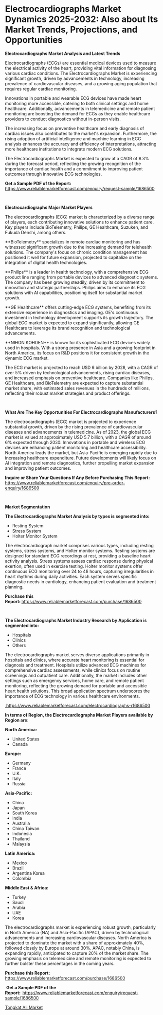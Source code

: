 <p><h1>Electrocardiographs Market Dynamics 2025-2032: Also about Its Market Trends, Projections, and Opportunities</h1></p><p><strong>Electrocardiographs Market Analysis and Latest Trends</strong></p>
<p><p>Electrocardiographs (ECGs) are essential medical devices used to measure the electrical activity of the heart, providing vital information for diagnosing various cardiac conditions. The Electrocardiographs Market is experiencing significant growth, driven by advancements in technology, increasing prevalence of cardiovascular diseases, and a growing aging population that requires regular cardiac monitoring. </p><p>Innovations in portable and wearable ECG devices have made heart monitoring more accessible, catering to both clinical settings and home healthcare. Additionally, advancements in telemedicine and remote patient monitoring are boosting the demand for ECGs as they enable healthcare providers to conduct diagnostics without in-person visits. </p><p>The increasing focus on preventive healthcare and early diagnosis of cardiac issues also contributes to the market's expansion. Furthermore, the rising adoption of artificial intelligence and machine learning in ECG analysis enhances the accuracy and efficiency of interpretations, attracting more healthcare institutions to integrate modern ECG solutions. </p><p>The Electrocardiographs Market is expected to grow at a CAGR of 8.3% during the forecast period, reflecting the growing recognition of the importance of cardiac health and a commitment to improving patient outcomes through innovative ECG technologies.</p></p>
<p><strong>Get a Sample PDF of the Report:&nbsp;</strong> <a href="https://www.reliablemarketforecast.com/enquiry/request-sample/1686500?utm_campaign=2316&utm_medium=2&utm_source=Github&utm_content=ia&utm_term=08032025&utm_id=electrocardiographs">https://www.reliablemarketforecast.com/enquiry/request-sample/1686500</a></p>
<p>&nbsp;</p>
<p><strong>Electrocardiographs Major Market Players</strong></p>
<p><p>The electrocardiographs (ECG) market is characterized by a diverse range of players, each contributing innovative solutions to enhance patient care. Key players include BioTelemetry, Philips, GE Healthcare, Suzuken, and Fukuda Denshi, among others. </p><p>**BioTelemetry** specializes in remote cardiac monitoring and has witnessed significant growth due to the increasing demand for telehealth solutions. The company's focus on chronic condition management has positioned it well for future expansion, projected to capitalize on the integration of digital health technologies.</p><p>**Philips** is a leader in health technology, with a comprehensive ECG product line ranging from portable devices to advanced diagnostic systems. The company has been growing steadily, driven by its commitment to innovation and strategic partnerships. Philips aims to enhance its ECG solutions with AI capabilities, positioning itself for substantial market growth.</p><p>**GE Healthcare** offers cutting-edge ECG systems, benefiting from its extensive experience in diagnostics and imaging. GE's continuous investment in technology development supports its growth trajectory. The global ECG market is expected to expand significantly, allowing GE Healthcare to leverage its brand recognition and technological advancements.</p><p>**NIHON KOHDEN** is known for its sophisticated ECG devices widely used in hospitals. With a strong presence in Asia and a growing footprint in North America, its focus on R&D positions it for consistent growth in the dynamic ECG market.</p><p>The ECG market is projected to reach USD 6 billion by 2028, with a CAGR of over 5% driven by technological advancements, rising cardiac diseases, and increased emphasis on preventive healthcare. Companies like Philips, GE Healthcare, and BioTelemetry are expected to capture substantial market share, with estimated sales revenues in the hundreds of millions, reflecting their robust market strategies and product offerings.</p></p>
<p>&nbsp;</p>
<p><strong>What Are The Key Opportunities For Electrocardiographs Manufacturers?</strong></p>
<p><p>The electrocardiographs (ECG) market is projected to experience substantial growth, driven by the rising prevalence of cardiovascular diseases and advancements in telemedicine. As of 2023, the global ECG market is valued at approximately USD 5.7 billion, with a CAGR of around 6% expected through 2030. Innovations in portable and wireless ECG devices are enhancing patient monitoring and healthcare accessibility. North America leads the market, but Asia-Pacific is emerging rapidly due to increasing healthcare expenditure. Future developments will likely focus on AI integration and remote diagnostics, further propelling market expansion and improving patient outcomes.</p></p>
<p><strong>Inquire or Share Your Questions If Any Before Purchasing This Report:</strong> <a href="https://www.reliablemarketforecast.com/enquiry/pre-order-enquiry/1686500?utm_campaign=2316&utm_medium=2&utm_source=Github&utm_content=ia&utm_term=08032025&utm_id=electrocardiographs">https://www.reliablemarketforecast.com/enquiry/pre-order-enquiry/1686500</a></p>
<p>&nbsp;</p>
<p><strong>Market Segmentation</strong></p>
<p><strong>The Electrocardiographs Market Analysis by types is segmented into:</strong></p>
<p><ul><li>Resting System</li><li>Stress System</li><li>Holter Monitor System</li></ul></p>
<p><p>The electrocardiograph market comprises various types, including resting systems, stress systems, and Holter monitor systems. Resting systems are designed for standard ECG recordings at rest, providing a baseline heart activity analysis. Stress systems assess cardiac response during physical exertion, often used in exercise testing. Holter monitor systems offer continuous ECG monitoring over 24 to 48 hours, capturing irregularities in heart rhythms during daily activities. Each system serves specific diagnostic needs in cardiology, enhancing patient evaluation and treatment planning.</p></p>
<p><strong>Purchase this Report:&nbsp;</strong><a href="https://www.reliablemarketforecast.com/purchase/1686500?utm_campaign=2316&utm_medium=2&utm_source=Github&utm_content=ia&utm_term=08032025&utm_id=electrocardiographs">https://www.reliablemarketforecast.com/purchase/1686500</a></p>
<p>&nbsp;</p>
<p><strong>The Electrocardiographs Market Industry Research by Application is segmented into:</strong></p>
<p><ul><li>Hospitals</li><li>Clinics</li><li>Others</li></ul></p>
<p><p>The electrocardiographs market serves diverse applications primarily in hospitals and clinics, where accurate heart monitoring is essential for diagnosis and treatment. Hospitals utilize advanced ECG machines for comprehensive cardiac assessments, while clinics focus on routine screenings and outpatient care. Additionally, the market includes other settings such as emergency services, home care, and remote patient monitoring, reflecting the growing demand for portable and accessible heart health solutions. This broad application spectrum underscores the importance of ECG technology in various healthcare environments.</p></p>
<p><a href="https://www.reliablemarketforecast.com/electrocardiographs-r1686500?utm_campaign=2316&utm_medium=2&utm_source=Github&utm_content=ia&utm_term=08032025&utm_id=electrocardiographs">&nbsp;https://www.reliablemarketforecast.com/electrocardiographs-r1686500</a></p>
<p><strong>In terms of Region, the Electrocardiographs Market Players available by Region are:</strong></p>
<p>
    <p> <strong> North America: </strong>
        <ul>
            <li>United States</li>
            <li>Canada</li>
        </ul>
        </p> 
    <p> <strong> Europe: </strong>
        <ul>
            <li>Germany</li>
            <li>France</li>
            <li>U.K.</li>
            <li>Italy</li>
            <li>Russia</li>
        </ul>
        </p> 
    <p> <strong> Asia-Pacific: </strong>
        <ul>
            <li>China</li>
            <li>Japan</li>
            <li>South Korea</li>
            <li>India</li>
            <li>Australia</li>
            <li>China Taiwan</li>
            <li>Indonesia</li>
            <li>Thailand</li>
            <li>Malaysia</li>
        </ul>
        </p> 
    <p> <strong> Latin America: </strong>
        <ul>
            <li>Mexico</li>
            <li>Brazil</li>
            <li>Argentina Korea</li>
            <li>Colombia</li>
        </ul>
        </p> 
    <p> <strong> Middle East & Africa: </strong>
        <ul>
            <li>Turkey</li>
            <li>Saudi</li>
            <li>Arabia</li>
            <li>UAE</li>
            <li>Korea</li>
        </ul>
    </p>
    </p>
<p><p>The electrocardiographs market is experiencing robust growth, particularly in North America (NA) and Asia-Pacific (APAC), driven by technological advancements and increasing cardiovascular diseases. North America is projected to dominate the market with a share of approximately 40%, followed closely by Europe at around 30%. APAC, notably China, is expanding rapidly, anticipated to capture 20% of the market share. The growing emphasis on telemedicine and remote monitoring is expected to further bolster these percentages in the coming years.</p></p>
<p><strong>Purchase this Report: </strong><a href="https://www.reliablemarketforecast.com/purchase/1686500?utm_campaign=2316&utm_medium=2&utm_source=Github&utm_content=ia&utm_term=08032025&utm_id=electrocardiographs">https://www.reliablemarketforecast.com/purchase/1686500</a></p>
<p>&nbsp;<strong>Get a Sample PDF of the Report:&nbsp;&nbsp;</strong><a href="https://www.reliablemarketforecast.com/enquiry/request-sample/1686500?utm_campaign=2316&utm_medium=2&utm_source=Github&utm_content=ia&utm_term=08032025&utm_id=electrocardiographs">https://www.reliablemarketforecast.com/enquiry/request-sample/1686500</a></p>
<p><strong></strong></p>
<p><p><a href="https://github.com/gerdabatiskzv9/Market-Research-Report-List-1/blob/main/tongkat-ali-market.md?utm_campaign=2316&utm_medium=2&utm_source=Github&utm_content=ia&utm_term=08032025&utm_id=electrocardiographs">Tongkat Ali Market</a></p></p>